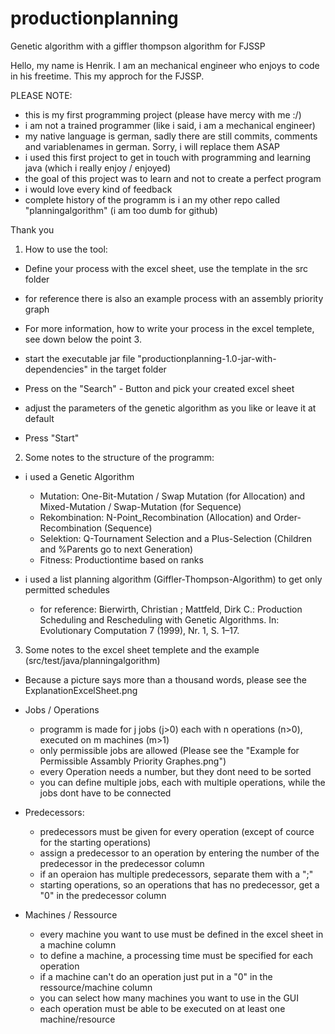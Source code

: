 

# productionplanning
 
Genetic algorithm with a giffler thompson algorithm for FJSSP

Hello, my name is Henrik. I am an mechanical engineer who enjoys to code in his freetime. This my approch for the FJSSP.

PLEASE NOTE: 
- this is my first programming project (please have mercy with me :/)
- i am not a trained programmer (like i said, i am a mechanical engineer)
- my native language is german, sadly there are still commits, comments and variablenames in german. Sorry, i will replace them ASAP
- i used this first project to get in touch with programming and learning java (which i really enjoy / enjoyed)
- the goal of this project was to learn and not to create a perfect program
- i would love every kind of feedback
- complete history of the programm is i an my other repo called "planningalgorithm" (i am too dumb for github)

Thank you




1. How to use the tool:
- Define your process with the excel sheet, use the template in the src folder
- for reference there is also an example process with an assembly priority graph
- For more information, how to write your process in the excel templete, see down below the point 3.

- start the executable jar file "productionplanning-1.0-jar-with-dependencies" in the target folder
- Press on the "Search" - Button and pick your created excel sheet
- adjust the parameters of the genetic algorithm as you like or leave it at default
- Press "Start"




2. Some notes to the structure of the programm:
- i used a Genetic Algorithm
  - Mutation: One-Bit-Mutation / Swap Mutation (for Allocation) and Mixed-Mutation / Swap-Mutation (for Sequence)
  - Rekombination: N-Point_Recombination (Allocation) and Order-Recombination (Sequence)
  - Selektion: Q-Tournament Selection and a Plus-Selection (Children and %Parents go to next Generation)
  - Fitness: Productiontime based on ranks
  
- i used a list planning algorithm (Giffler-Thompson-Algorithm) to get only permitted schedules
  - for reference: Bierwirth, Christian ; Mattfeld, Dirk C.: Production Scheduling and Rescheduling with Genetic Algorithms. In: Evolutionary Computation 7 (1999), Nr. 1, S. 1–17.
  
  


 3. Some notes to the excel sheet templete and the example (src/test/java/planningalgorithm)
- Because a picture says more than a thousand words, please see the ExplanationExcelSheet.png
- Jobs / Operations
  - programm is made for j jobs (j>0) each with n operations (n>0), executed on m machines (m>1)
  - only permissible jobs are allowed (Please see the "Example for Permissible Assambly Priority Graphes.png")
  - every Operation needs a number, but they dont need to be sorted
  - you can define multiple jobs, each with multiple operations, while the jobs dont have to be connected

- Predecessors:
  - predecessors must be given for every operation (except of cource for the starting operations)
  - assign a predecessor to an operation by entering the number of the predecessor in the predecessor column
  - if an operaion has multiple predecessors, separate them with a ";"
  - starting operations, so an operations that has no predecessor, get a "0" in the predecessor column

- Machines / Ressource
  - every machine you want to use must be defined in the excel sheet in a machine column
  - to define a machine, a processing time must be specified for each operation
  - if a machine can't do an operation just put in a "0" in the ressource/machine column
  - you can select how many machines you want to use in the GUI
  - each operation must be able to be executed on at least one machine/resource

  
  
   
  
  
  
  
  
  
  
  
  
  
